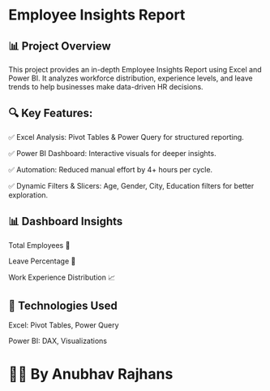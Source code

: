 # Employee Insights Report

## 📊 Project Overview

This project provides an in-depth Employee Insights Report using Excel and Power BI. It analyzes workforce distribution, experience levels, and leave trends to help businesses make data-driven HR decisions.

## 🔍 Key Features:

✅ Excel Analysis: Pivot Tables & Power Query for structured reporting.

✅ Power BI Dashboard: Interactive visuals for deeper insights.

✅ Automation: Reduced manual effort by 4+ hours per cycle.

✅ Dynamic Filters & Slicers: Age, Gender, City, Education filters for better exploration.

## 📊 Dashboard Insights

Total Employees 💼

Leave Percentage 📅

Work Experience Distribution 📈

## 🚀 Technologies Used

Excel: Pivot Tables, Power Query

Power BI: DAX, Visualizations

# 👨‍💻 By Anubhav Rajhans
